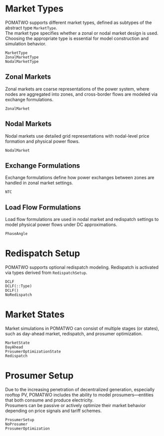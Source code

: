 # Market Types

POMATWO supports different market types, defined as subtypes of the abstract type `MarketType`.  
The market type specifies whether a zonal or nodal market design is used.
Choosing the appropriate type is essential for model construction and simulation behavior.

```@docs
MarketType
ZonalMarketType
NodalMarketType
```

## Zonal Markets

Zonal markets are coarse representations of the power system, where nodes are aggregated into zones, and cross-border flows are modeled via exchange formulations.

```@docs
ZonalMarket
```

## Nodal Markets

Nodal markets use detailed grid representations with nodal-level price formation and physical power flows.

```@docs
NodalMarket
```

## Exchange Formulations

Exchange formulations define how power exchanges between zones are handled in zonal market settings.

```@docs
NTC
```

## Load Flow Formulations

Load flow formulations are used in nodal market and redispatch settings to model physical power flows under DC approximations.

```@docs
PhaseAngle
```

# Redispatch Setup

POMATWO supports optional redispatch modeling. Redispatch is activated via types derived from `RedispatchSetup`.

```@docs
DCLF
DCLF(::Type)
DCLF()
NoRedispatch
```

# Market States

Market simulations in POMATWO can consist of multiple stages (or states), such as day-ahead market, redispatch, and prosumer optimization.

```@docs
MarketState
DayAhead
ProsumerOptimizationState
Redispatch
```

# Prosumer Setup

Due to the increasing penetration of decentralized generation, especially rooftop PV, POMATWO includes the ability to model prosumers—entities that both consume and produce electricity.  
Prosumers can be passive or actively optimize their market behavior depending on price signals and tariff schemes.

```@docs
ProsumerSetup
NoProsumer
ProsumerOptimization
```